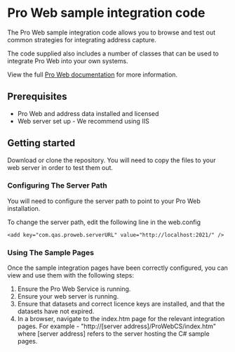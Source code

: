 # Pro Web sample integration code

The Pro Web sample integration code allows you to browse and test out common strategies for integrating address capture.

The code supplied also includes a number of classes that can be used to integrate Pro Web into your own systems.

View the full [Pro Web documentation](http://edq.com/documentation/apis/pro-web) for more information.

## Prerequisites

* Pro Web and address data installed and licensed
* Web server set up - We recommend using IIS

## Getting started

Download or clone the repository. You will need to copy the files to your web server in order to test them out.


### Configuring The Server Path

You will need to configure the server path to point to your Pro Web installation.

To change the server path, edit the following line in the web.config

`<add key="com.qas.proweb.serverURL" value="http://localhost:2021/" />`


### Using The Sample Pages

Once the sample integration pages have been correctly configured, you can view and use them with the following steps:

1. Ensure the Pro Web Service is running.
2. Ensure your web server is running.
3. Ensure that datasets and correct licence keys are installed, and that the datasets have not expired.
4. In a browser, navigate to the index.htm page for the relevant integration pages. For example - "http://[server address]/ProWebCS/index.htm" where [server address] refers to the server hosting the C# sample pages.


